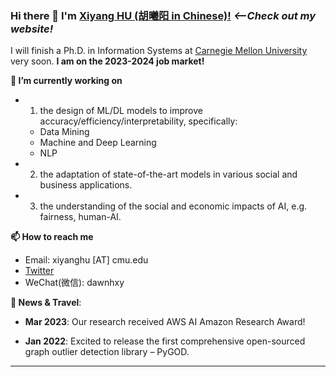 
### Hi there 👋 I'm [Xiyang HU (胡曦阳 in Chinese)!](https://www.andrew.cmu.edu/user/xiyanghu/) *<--Check out my website!*

<!--
**xiyanghu/xiyanghu** is a ✨ _special_ ✨ repository because its `README.md` (this file) appears on your GitHub profile.
-->

I will finish a Ph.D. in Information Systems at [Carnegie Mellon University](https://www.cmu.edu/) very soon. **I am on the 2023-2024 job market!** 

**🔭 I’m currently working on** 
- 1. the design of ML/DL models to improve accuracy/efficiency/interpretability, specifically:
  * Data Mining
  * Machine and Deep Learning
  * NLP
- 2. the adaptation of state-of-the-art models in various social and business applications.
- 3. the understanding of the social and economic impacts of AI, e.g. fairness, human-AI.

**📫 How to reach me**
- Email: xiyanghu [AT] cmu.edu
- [Twitter](https://twitter.com/hu_xiyang)
- WeChat(微信): dawnhxy

**💬 News & Travel**:

- **Mar 2023**:	Our research received AWS AI Amazon Research Award!

- **Jan 2022**:	Excited to release the first comprehensive open-sourced graph outlier detection library – PyGOD.

----



<!--
[![Xiyang's github stats](https://github-readme-stats.vercel.app/api?username=xiyanghu&theme=material-palenight&count_private=true&hide=contribs)](https://github.com/anuraghazra/github-readme-stats)
[![Top Langs](https://github-readme-stats.vercel.app/api/top-langs/?username=xiyanghu&theme=material-palenight&hide=Jupyter&layout=compact)](https://github.com/anuraghazra/github-readme-stats)
**😄I am open to**
- Collaboration Opportunities
- Full time Opportunities starting late 2023 or early 2024

**xiyanghu/xiyanghu** is a ✨ _special_ ✨ repository because its `README.md` (this file) appears on your GitHub profile.

Here are some ideas to get you started:

- 🔭 I’m currently working on ...
- 🌱 I’m currently learning ...
- 👯 I’m looking to collaborate on ...
- 🤔 I’m looking for help with ...
- 💬 Ask me about ...
- 📫 How to reach me: ...
- 😄 Pronouns: ...
- ⚡ Fun fact: ...

I am the author/core developer of various machine learning tools and systems with more than millions of downloads. 
-->
